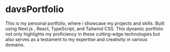 # davsPortfolio
 This is my personal portfolio, where i showcase my projects and skills. Built using Next.js , React, TypeScript, and Tailwind CSS. This dynamic portfolio not only highlights my proficiency in these cutting-edge technologies but also serves as a testament to my expertise and creativity in various domains.
